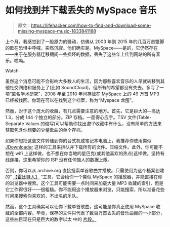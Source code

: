 # 如何找到并下载丢失的 MySpace 音乐

> 原文：<https://lifehacker.com/how-to-find-and-download-some-missing-myspace-music-1833841188>

上个月，我感觉到了一股原力的骚动，仿佛从 2003 年到 2015 年的几百万首蹩脚的歌在恐惧中呼喊，突然沉寂。他们确实是。MySpace——是的，它仍然存在——由于在服务器迁移期间一些损坏的数据，丢失了这些年上传到网站的所有音乐。哎呦。

Watch

虽然这个消息可能不会影响大多数人的生活，因为那些喜欢音乐的人早就转移到其他社交网络和服务上了(比如 SoundCloud)，但所有的希望都没有失去。多亏了一项“匿名学术研究”，2008 年至 2010 年间存放在 MySpace 上的 49 万首 MP3 已经被找回。你现在可以在找到这个档案，称为“Myspace 龙囤”。

然而，对于这个庞大的收藏，有几点需要注意的地方。首先，它是巨大的—高达 1.3，分成 144 个独立的部分。ZIP 存档。一面得心应手。TSV 文件(Table-Separate Values 的缩写)可以帮助你找出*整个*收藏中有什么，没有简单的方法来获取包含你想要的少量歌曲的单个存档。

如果你想把这些文件转储到你的台式机或笔记本电脑上，我推荐你使用类似 [JDownloader](http://jdownloader.org/) 这样的工具来排队并下载所有的文件。压缩文件。此外，你可能不想在 wifi 上这样做，也不想在你当地的星巴克(或其他喜欢的热点)这样做。坚持有线连接，这里希望你的 ISP 没有任何恼人的数据上限。

否则，你可以从 archive.org 直接搜索单首歌曲并播放。只需使用为这个档案创建的“ [【霍比特人】](https://ia801405.us.archive.org/2/items/myspace_dragon_hoard_searcher/viewer.html) ”工具，它会给你一个类似 MySpace 的播放器，并能直接在你的浏览器中搜索。这个工具可能需要一点时间来加载大量 MP3 收藏的索引，但是它工作得很好——很粗糙。你不能用这个播放器来浏览，只能搜索，所以准备花些时间来搜索你喜欢的，不出名的乐队。

然而，这个工具确实可以让你下载单首歌曲，这可能是你真正使用 MySpace 收藏的全部内容。毕竟，保存的文件只代表了数百万首丢失的音乐曲目的一小部分，这些曲目现在只是巨大的数字以太 中的 [片段。](https://youtu.be/QICaqrxZ_cc?t=14)